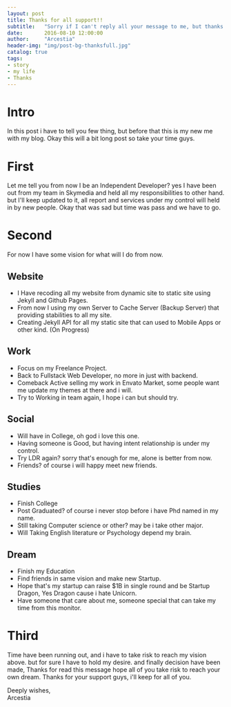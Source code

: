 ```yaml
---
layout: post
title: Thanks for all support!!
subtitle:   "Sorry if I can't reply all your message to me, but thanks guys."
date:       2016-08-10 12:00:00
author:     "Arcestia"
header-img: "img/post-bg-thanksfull.jpg"
catalog: true
tags:
- story
- my life
- Thanks
---
```

# Intro

In this post i have to tell you few thing, but before that this is my new me with my blog.
Okay this will a bit long post so take your time guys.

# First

Let me tell you from now I be an Independent Developer? yes I have been out from my team in Skymedia and held all my responsibilities to other hand.
but I'll keep updated to it, all report and services under my control will held in by new people. Okay that was sad but time was pass and we have to go.

# Second

For now I have some vision for what will I do from now.

## Website

- I Have recoding all my website from dynamic site to static site using Jekyll and Github Pages.
- From now I using my own Server to Cache Server (Backup Server) that providing stabilities to all my site.
- Creating Jekyll API for all my static site that can used to Mobile Apps or other kind. (On Progress)

## Work

- Focus on my Freelance Project.
- Back to Fullstack Web Developer, no more in just with backend.
- Comeback Active selling my work in Envato Market, some people want me update my themes at there and i will.
- Try to Working in team again, I hope i can but should try.

## Social

- Will have in College, oh god i love this one.
- Having someone is Good, but having intent relationship is under my control.
- Try LDR again? sorry that's enough for me, alone is better from now.
- Friends? of course i will happy meet new friends.

## Studies

- Finish College
- Post Graduated? of course i never stop before i have Phd named in my name.
- Still taking Computer science or other? may be i take other major.
- Will Taking English literature or Psychology depend my brain.

## Dream

- Finish my Education
- Find friends in same vision and make new Startup.
- Hope that's my startup can raise $1B in single round and be Startup Dragon, Yes Dragon cause i hate Unicorn.
- Have someone that care about me, someone special that can take my time from this monitor.

# Third

Time have been running out, and i have to take risk to reach my vision above. but for sure I have to hold my desire.
and finally decision have been made, Thanks for read this message hope all of you take risk to reach your own dream.
Thanks for your support guys, i'll keep for all of you.

Deeply wishes, <br>
Arcestia
